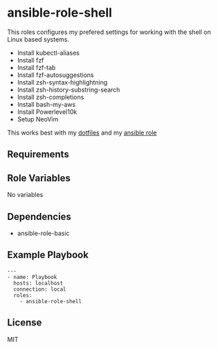 ansible-role-shell
=========

This roles configures my prefered settings for working with the shell on Linux based systems.

- Install kubectl-aliases
- Install fzf
- Install fzf-tab
- Install fzf-autosuggestions
- Install zsh-syntax-highlightning
- Install zsh-history-substring-search
- Install zsh-completions
- Install bash-my-aws
- Install Powerlevel10k
- Setup NeoVim

This works best with my [dotfiles](https://github.com/Allaman/dotfiles) and my [ansible role](https://github.com/Allaman/ansible-role-dotfiles)

Requirements
------------

Role Variables
--------------

No variables

Dependencies
------------

- ansible-role-basic

Example Playbook
----------------

```
---
- name: Playbook
  hosts: localhost
  connection: local
  roles:
    - ansible-role-shell
```

License
-------

MIT
